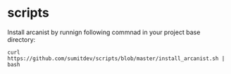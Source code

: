 # scripts


Install arcanist by runnign following commnad in your project base directory: 

	curl https://github.com/sumitdev/scripts/blob/master/install_arcanist.sh | bash
